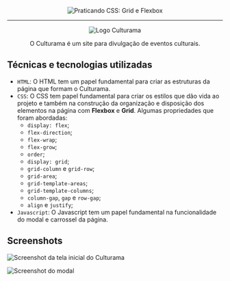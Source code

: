 <p align="center"> <img src="https://imgur.com/5FE4gTc.png" alt="Praticando CSS: Grid e Flexbox"> </p>

<hr>

<p align="center"> <img src="https://github.com/GabrielVeroneze/culturama/blob/11d9f52463fac8d2f683c133f1aa55650ff48687/assets/img/favicon.ico" alt="Logo Culturama"> </p>

<p align="center">O Culturama é um site para divulgação de eventos culturais.</p>

## Técnicas e tecnologias utilizadas
- `HTML`: O HTML tem um papel fundamental para criar as estruturas da página que formam o Culturama. 
- `CSS`: O CSS tem papel fundamental para criar os estilos que dão vida ao projeto e também na construção da organização e disposição dos elementos na página com **Flexbox** e **Grid**. Algumas propriedades que foram abordadas:
  - `display: flex`;
  - `flex-direction`;
  - `flex-wrap`;
  - `flex-grow`;
  - `order`;
  - `display: grid`;
  - `grid-column` e `grid-row`;
  - `grid-area`;
  - `grid-template-areas`;
  - `grid-template-columns`;
  - `column-gap`, `gap` e `row-gap`;
  - `align` e `justify`;
- `Javascript`: O Javascript tem um papel fundamental na funcionalidade do modal e carrossel da página.

## Screenshots
![Screenshot da tela inicial do Culturama](https://imgur.com/pdBn9ql.png)

![Screenshot do modal](https://imgur.com/pPrfjmO.png)